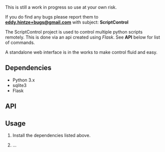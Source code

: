This is still a work in progress so use at your own risk. 

If you do find any bugs please report them to **[eddy.hintze+bugs@gmail.com](mailto:bugs+scriptcontrol@eddyhintze.com)** with subject: **ScriptControl**

The ScriptControl project is used to control multiple python scripts remotely. This is done via an api created using *Flask*. See **API** below for list of commands.

A standalone web interface is in the works to make control fluid and easy.


Dependencies
------------

  * Python 3.x
  * sqlite3
  * Flask


API
---




Usage
-----

1. Install the dependencies listed above.

2. ...

